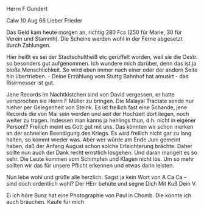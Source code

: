 Herrn F Gundert

 Calw 10 Aug 66
Lieber Frieder

Das Geld kam heute morgen an, richtig 280 Fcs (250 für Marie, 30 für Verein und Stammh). Die Scheine werden wohl in der Ferne abgesetzt durch Zahlungen.

Hier heißt es sei der Stadtschultheiß etc gerüffelt worden, weil sie die Oestr. so besonders gut aufgenommen. Ich wundere mich darüber, denn das ist ja bloße Menschlichkeit. So wird eben immer nach einer oder der andern Seite hin übertrieben. - Deine Erzählung vom Stuttg Bahnhof hat amusirt - das Risirmesser ist gut.

Jene Records im Nachtkistchen sind von David vergessen, er hatte versprochen sie Herrn F Müller zu bringen. Die Malayal Tractate sende nur hieher per Gelegenheit von Steink. Es ist freilich fast eine Schande, jene Records die von Mai sein werden und seit der Hochzeit dort liegen, noch weiter zu tragen. Indessen man kanns ja hehlings thun, d.h. nicht in eigener Person!? 
Freilich meint es Gott gut mit uns. Das könnten wir schon merken an der schnellen Beendigung des Kriegs. Es wird freilich nicht gar zu lang halten, so kommt wieder was. Aber wer würde am Ende Juni gemeint haben, daß der Anfang August schon solche Erleichterung brächte. Daher sollte nun auch der Dank recht ernstlich losgehen. Und daran mangelt es so sehr. Die Leute kommen vom Schimpfen und Klagen nicht los. Um so mehr sollten wir das für unsere Pflicht erkennen und etwas darin leisten.

Nun lebe wohl und grüße alle herzlich. Sagst ja kein Wort von A Ca Ca - sind doch ordentlich wohl? Der HErr behüte und segne Dich
 Mit Kuß Dein V.

Ei ich höre Bunz hat eine Photographie von Paul in Chomb. Die könnte ich auch brauchen. Kaufe für mich
